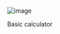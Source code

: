 ![image](https://github.com/user-attachments/assets/1946259c-1a26-47b1-88f9-539f36ff6c93)

Basic calculator
